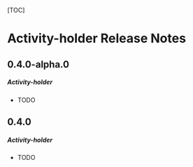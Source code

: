 [TOC]
# Activity-holder Release Notes
## 0.4.0-alpha.0
##### Activity-holder
* TODO
## 0.4.0
##### Activity-holder
* TODO